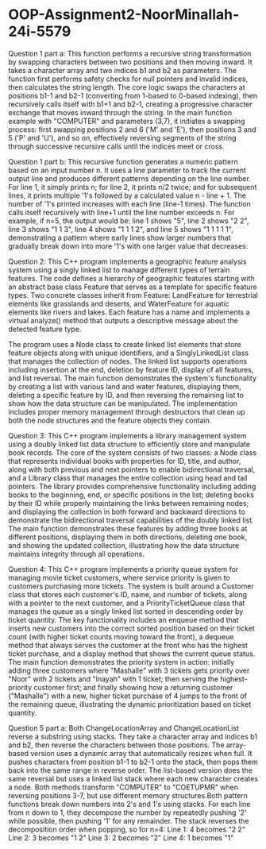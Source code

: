 # OOP-Assignment2-NoorMinallah-24i-5579
Question 1 part a:
This function performs a recursive string transformation by swapping characters between two positions and then moving inward. It takes a character array and two indices b1 and b2 as parameters. The function first performs safety checks for null pointers and invalid indices, then calculates the string length. The core logic swaps the characters at positions b1-1 and b2-1 (converting from 1-based to 0-based indexing), then recursively calls itself with b1+1 and b2-1, creating a progressive character exchange that moves inward through the string. In the main function example with "COMPUTER" and parameters (3,7), it initiates a swapping process: first swapping positions 2 and 6 ('M' and 'E'), then positions 3 and 5 ('P' and 'U'), and so on, effectively reversing segments of the string through successive recursive calls until the indices meet or cross.

Question 1 part b:
This recursive function generates a numeric pattern based on an input number n. It uses a line parameter to track the current output line and produces different patterns depending on the line number. For line 1, it simply prints n; for line 2, it prints n/2 twice; and for subsequent lines, it prints multiple '1's followed by a calculated value n - line + 1. The number of '1's printed increases with each line (line-1 times). The function calls itself recursively with line+1 until the line number exceeds n. For example, if n=5, the output would be: line 1 shows "5", line 2 shows "2 2", line 3 shows "1 1 3", line 4 shows "1 1 1 2", and line 5 shows "1 1 1 1 1", demonstrating a pattern where early lines show larger numbers that gradually break down into more '1's with one larger value that decreases.

Question 2:
This C++ program implements a geographic feature analysis system using a singly linked list to manage different types of terrain features. The code defines a hierarchy of geographic features starting with an abstract base class Feature that serves as a template for specific feature types. Two concrete classes inherit from Feature: LandFeature for terrestrial elements like grasslands and deserts, and WaterFeature for aquatic elements like rivers and lakes. Each feature has a name and implements a virtual analyze() method that outputs a descriptive message about the detected feature type.

The program uses a Node class to create linked list elements that store feature objects along with unique identifiers, and a SinglyLinkedList class that manages the collection of nodes. The linked list supports operations including insertion at the end, deletion by feature ID, display of all features, and list reversal. The main function demonstrates the system's functionality by creating a list with various land and water features, displaying them, deleting a specific feature by ID, and then reversing the remaining list to show how the data structure can be manipulated. The implementation includes proper memory management through destructors that clean up both the node structures and the feature objects they contain.

Question 3:
This C++ program implements a library management system using a doubly linked list data structure to efficiently store and manipulate book records. The core of the system consists of two classes: a Node class that represents individual books with properties for ID, title, and author, along with both previous and next pointers to enable bidirectional traversal, and a Library class that manages the entire collection using head and tail pointers. The library provides comprehensive functionality including adding books to the beginning, end, or specific positions in the list; deleting books by their ID while properly maintaining the links between remaining nodes; and displaying the collection in both forward and backward directions to demonstrate the bidirectional traversal capabilities of the doubly linked list. The main function demonstrates these features by adding three books at different positions, displaying them in both directions, deleting one book, and showing the updated collection, illustrating how the data structure maintains integrity through all operations.

Question 4:
This C++ program implements a priority queue system for managing movie ticket customers, where service priority is given to customers purchasing more tickets. The system is built around a Customer class that stores each customer's ID, name, and number of tickets, along with a pointer to the next customer, and a PriorityTicketQueue class that manages the queue as a singly linked list sorted in descending order by ticket quantity. The key functionality includes an enqueue method that inserts new customers into the correct sorted position based on their ticket count (with higher ticket counts moving toward the front), a dequeue method that always serves the customer at the front who has the highest ticket purchase, and a display method that shows the current queue status. The main function demonstrates the priority system in action: initially adding three customers where "Mashalle" with 3 tickets gets priority over "Noor" with 2 tickets and "Inayah" with 1 ticket; then serving the highest-priority customer first; and finally showing how a returning customer ("Mashalle") with a new, higher ticket purchase of 4 jumps to the front of the remaining queue, illustrating the dynamic prioritization based on ticket quantity.

Question 5 part a:
Both ChangeLocationArray and ChangeLocationList reverse a substring using stacks. They take a character array and indices b1 and b2, then reverse the characters between those positions. The array-based version uses a dynamic array that automatically resizes when full. It pushes characters from position b1-1 to b2-1 onto the stack, then pops them back into the same range in reverse order. The list-based version does the same reversal but uses a linked list stack where each new character creates a node. Both methods transform "COMPUTER" to "COETUPMR" when reversing positions 3-7, but use different memory structures.Both pattern functions break down numbers into 2's and 1's using stacks. For each line from n down to 1, they decompose the number by repeatedly pushing '2' while possible, then pushing '1' for any remainder.
The stack reverses the decomposition order when popping, so for n=4:
Line 1: 4 becomes "2 2"
Line 2: 3 becomes "1 2"
Line 3: 2 becomes "2"
Line 4: 1 becomes "1"
